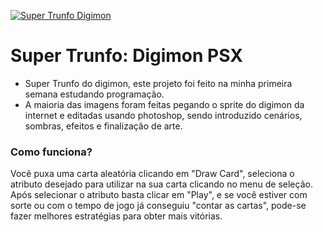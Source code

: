 [![Super Trunfo Digimon](https://caioimbroisi.github.io/Supertrunfodigimon/)](https://github.com/CaioImbroisi/Supertrunfodigimon/blob/main/layout_img/logo.png)

# Super Trunfo: Digimon PSX
- Super Trunfo do digimon, este projeto foi feito na minha primeira semana estudando programação.
- A maioria das imagens foram feitas pegando o sprite do digimon da internet e editadas usando photoshop, sendo introduzido
cenários, sombras, efeitos e finalização de arte.

### Como funciona?
Você puxa uma carta aleatória clicando em "Draw Card", seleciona o atributo desejado para utilizar na sua carta clicando no menu de seleção.
Após selecionar o atributo basta clicar em "Play", e se você estiver com sorte ou com o tempo de jogo já conseguiu "contar as cartas", pode-se
fazer melhores estratégias para obter mais vitórias.

